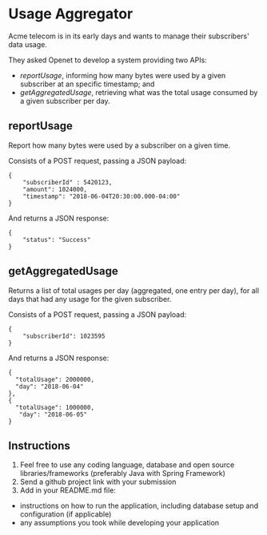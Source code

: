 # Usage Aggregator
Acme telecom is in its early days and wants to manage their subscribers' data usage.

They asked Openet to develop a system providing two APIs:
- _reportUsage_, informing how many bytes were used by a given subscriber at an specific timestamp; and
- _getAggregatedUsage_, retrieving what was the total usage consumed by a given subscriber per day.

## reportUsage

Report how many bytes were used by a subscriber on a given time.

Consists of a POST request, passing a JSON payload:
```
{
    "subscriberId" : 5420123,
    "amount": 1024000,
    "timestamp": "2018-06-04T20:30:00.000-04:00"
}
```

And returns a JSON response:
```
{
    "status": "Success"
}
```

## getAggregatedUsage

Returns a list of total usages per day (aggregated, one entry per day), for all days that had any usage for the given subscriber.

Consists of a POST request, passing a JSON payload:

```
{
    "subscriberId": 1023595
}
```

And returns a JSON response:
```
{
  "totalUsage": 2000000,
  "day": "2018-06-04"
},
{
  "totalUsage": 1000000,
   "day": "2018-06-05"
}
```

## Instructions
1. Feel free to use any coding language, database and open source libraries/frameworks (preferably Java with Spring Framework)
2. Send a github project link with your submission
3. Add in your README.md file: 
  - instructions on how to run the application, including database setup and configuration (if applicable)
  - any assumptions you took while developing your application
